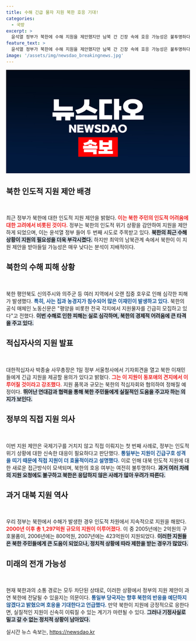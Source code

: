 ```yaml
---
title: 수해 긴급 물자 지원 북한 호응 기대!
categories:
  - 국방
excerpt: >
  윤석열 정부가 북한에 수해 지원을 제안했지만 남북 간 긴장 속에 호응 가능성은 불투명하다. 적십자사를 통해 직접 지원 의사를 밝힌 것은 2012년 이후 처음으로, 긴급 물자 지원을 논의 중이다.
feature_text: >
  윤석열 정부가 북한에 수해 지원을 제안했지만 남북 간 긴장 속에 호응 가능성은 불투명하다. 적십자사를 통해 직접 지원 의사를 밝힌 것은 2012년 이후 처음으로, 긴급 물자 지원을 논의 중이다.
image: '/assets/img/newsdao_breakingnews.jpg'
---
```


<p><img src="/assets/img/newsdao_breakingnews.jpg" alt="pcversion 속보" /></p>

<h2 data-ke-size="size26">북한 인도적 지원 제안 배경</h2>

<p data-ke-size="size16">&nbsp;</p>

<p>최근 정부가 북한에 대한 인도적 지원 제안을 밝혔다. <b><span style="color: #ee2323;">이는 북한 주민의 인도적 어려움에 대한 고려에서 비롯된 것이다.</span></b> 정부는 북한의 인도적 위기 상황을 감안하여 지원을 제안하게 되었으며, 이는 윤석열 정부 들어 두 번째 시도로 주목받고 있다. <b><span style="background-color: #21538527;">북한의 최근 수해 상황이 지원의 필요성을 더욱 부각시켰다.</span></b> 하지만 최악의 남북관계 속에서 북한이 이 지원 제안을 받아들일 가능성은 매우 낮다는 분석이 지배적이다. </p>

<h2 data-ke-size="size26">북한의 수해 피해 상황</h2>

<p data-ke-size="size16">&nbsp;</p>

<p>북한 평안북도 신의주시와 의주군 등 여러 지역에서 오랜 집중 호우로 인해 심각한 피해가 발생했다. <b><span style="color: #1a5490;">특히, 사는 집과 농경지가 침수되어 많은 이재민이 발생하고 있다.</span></b> 북한의 공식 매체인 노동신문은 "평양을 비롯한 전국 각지에서 지원물자를 긴급히 모집하고 있다"고 전했다. <b><span style="background-color: #21538527;">이번 수해로 인한 피해는 실로 심각하며, 북한의 경제적 어려움에 큰 타격을 주고 있다.</span></b></p>

<h2 data-ke-size="size26">적십자사의 지원 발표</h2>

<p data-ke-size="size16">&nbsp;</p>

<p>대한적십자사 박종술 사무총장은 1일 정부 서울청사에서 기자회견을 열고 북한 이재민들에게 긴급 지원을 제공할 용의가 있다고 밝혔다. <b><span style="color: #ee2323;">그는 이 지원이 동포애의 견지에서 이루어질 것이라고 강조했다.</span></b> 지원 품목과 규모는 북한의 적십자회와 협의하여 정해질 예정이다. <b><span style="background-color: #21538527;">뛰어난 연대감과 협력을 통해 북한 주민들에게 실질적인 도움을 주고자 하는 의지가 보인다.</span></b></p>

<h2 data-ke-size="size26">정부의 직접 지원 의사</h2>

<p data-ke-size="size16">&nbsp;</p>

<p>이번 지원 제안은 국제기구를 거치지 않고 직접 이뤄지는 첫 번째 사례로, 정부는 인도적 위기 상황에 대한 신속한 대응이 필요하다고 판단했다. <b><span style="color: #1a5490;">통일부는 지원이 긴급구호 성격을 띠기 때문에 직접 지원이 더 효율적이라고 설명했다.</span></b> 이로 인해 대북 인도적 지원에 대한 새로운 접근방식이 모색되며, 북한의 호응 여부는 여전히 불투명하다. <b><span style="background-color: #21538527;">과거 여러 차례의 지원 요청에도 불구하고 북한은 응답하지 않은 사례가 많아 우려가 따른다.</span></b></p>

<h2 data-ke-size="size26">과거 대북 지원 역사</h2>

<p data-ke-size="size16">&nbsp;</p>

<p>우리 정부는 북한에서 수해가 발생한 경우 인도적 차원에서 지속적으로 지원을 해왔다. <b><span style="color: #ee2323;">2000년 이후 총 1,297억원 규모의 지원이 이루어졌다.</span></b> 이 중 2005년에는 2억원의 구호물품이, 2006년에는 800억원, 2007년에는 423억원이 지원되었다. <b><span style="background-color: #21538527;">이러한 지원들은 북한 주민들에게 큰 도움이 되었으나, 정치적 상황에 따라 제한을 받는 경우가 많았다.</span></b></p>

<h2 data-ke-size="size26">미래의 전개 가능성</h2>

<p data-ke-size="size16">&nbsp;</p>

<p>현재 북한과의 소통 경로는 모두 차단된 상태로, 이러한 상황에서 정부의 지원 제안이 과연 북한에 전달될 수 있을지는 의문이다. <b><span style="color: #1a5490;">통일부 당국자는 향후 북한의 반응을 예단하지 않겠다고 밝혔으며 호응을 기대한다고 언급했다.</span></b> 만약 북한이 지원에 긍정적으로 응한다면, 실질적인 지원이 신속히 이뤄질 수 있는 계기가 마련될 수 있다. <b><span style="background-color: #21538527;">그러나 기정사실로 밀고 갈 수 없는 정치적 상황이 남아있다.</span></b></p>
실시간 뉴스 속보는, <a href="https://newsdao.kr" rel="dofollow">https://newsdao.kr</a>


